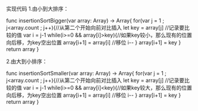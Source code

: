 实现代码
1.由小到大排序：

func insertionSortBigger(var array: Array<Int>) -> Array<Int>{
  for(var j = 1 ; j<array.count ; j++){//从第二个开始向前对比插入
    let key = array[j] //记录要比较的值
    var i = j-1
    while(i>=0 && array[i]>key){//如果key较小，那么现有的位置向后移，为key空出位置
      array[i+1] = array[i] //移位
      i--
    }
    array[i+1] = key
  }
  return array
}

2.由大到小排序：

func insertionSortSmaller(var array: Array<Int>) -> Array<Int>{
  for(var j = 1 ; j<array.count ; j++){//从第二个开始向前对比插入
    let key = array[j] //记录要比较的值
    var i = j-1
    while(i>=0 && array[i]<key){//如果key较大，那么现有的位置向后移，为key空出位置
      array[i+1] = array[i] //移位
      i--
    }
    array[i+1] = key
  }
  return array
}


